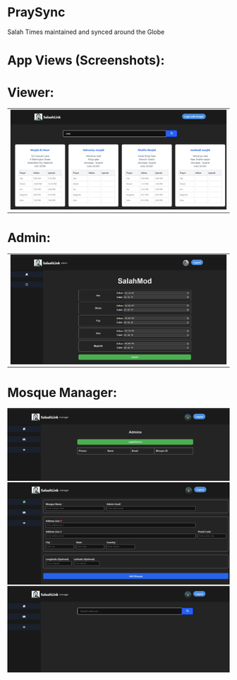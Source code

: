 # PraySync
Salah Times maintained and synced around the Globe

# App Views (Screenshots):
  # Viewer:
<table>
<tr>
  <td colspan="2" align="center">
    <img src="https://github.com/sidd-phoenix/PraySync/blob/main/screenshots/img1%20(5).png" alt="View 5">
  </td>
</tr>
</table>

  # Admin:
<table>
<tr>
  <td><img src="https://github.com/sidd-phoenix/PraySync/blob/main/screenshots/img1%20(1).png" alt="View 1"></td>
</tr>
</table>

  # Mosque Manager:
<tr>
  <td><img src="https://github.com/sidd-phoenix/PraySync/blob/main/screenshots/img1%20(2).png" alt="View 2"></td>
  <td><img src="https://github.com/sidd-phoenix/PraySync/blob/main/screenshots/img1%20(3).png" alt="View 3"></td>
  <td><img src="https://github.com/sidd-phoenix/PraySync/blob/main/screenshots/img1%20(4).png" alt="View 4"></td>
</tr>
</table>

